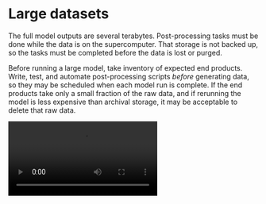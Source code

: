 # Large datasets 
The full model outputs are several terabytes. Post-processing tasks must be done while the data is on the supercomputer. That storage is not backed up, so the tasks must be completed before the data is lost or purged.

Before running a large model, take inventory of expected end products.  Write, test, and automate post-processing scripts *before* generating data, so they may be scheduled when each model run is complete.  If the end products take only a small fraction of the raw data, and if rerunning the model is less expensive than archival storage, it may be acceptable to delete that raw data. 

<video controls preload="metadata">
	<source src="https://renc.osn.xsede.org/ees210015-bucket01/img/video/ourdatacow.mp4" type="video/mp4">
	<track label="English" kind="captions" srclang="en" src="changecows.vtt">
</video>
